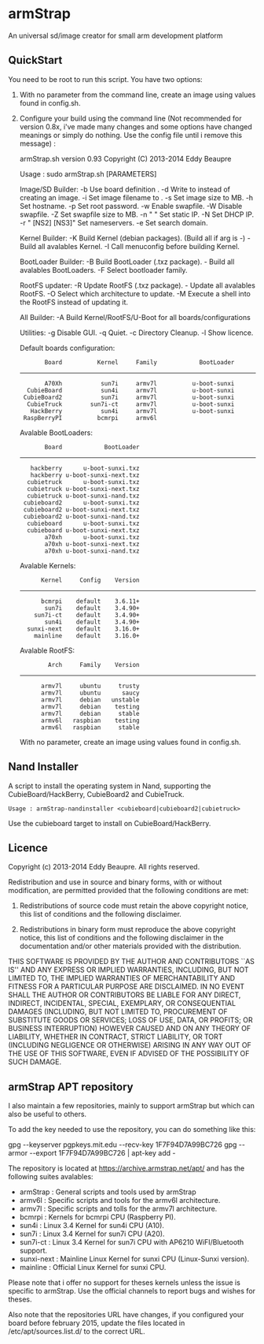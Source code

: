 armStrap
========

An universal sd/image creator for small arm development platform

QuickStart
----------

You need to be root to run this script. You have two options:

1) With no parameter from the command line, create an image using values found in config.sh.

2) Configure your build using the command line (Not recommended for version 0.8x, i've made
   many changes and some options have changed meanings or simply do nothing. Use the config
   file until i remove this message) :

    armStrap.sh version 0.93
    Copyright (C) 2013-2014 Eddy Beaupre
    
    Usage : sudo armStrap.sh [PARAMETERS]
    
    Image/SD Builder:
      -b <BOARD>              Use board definition <BOARD>.
      -d <DEVICE>             Write to <DEVICE> instead of creating an image.
      -i <FILE>               Set image filename to <FILE>.
      -s <SIZE>               Set image size to <SIZE>MB.
      -h <HOSTNAME>           Set hostname.
      -p <PASSWORD>           Set root password.
      -w <SIZE>               Enable swapfile.
      -W                      Disable swapfile.
      -Z <SIZE>               Set swapfile size to <SIZE>MB.
      -n "<IP> <MASK> <GW>"   Set static IP.
      -N                      Set DHCP IP.
      -r "<NS1> [NS2] [NS3]"  Set nameservers.
      -e <DOMAIN>             Set search domain.
    
    Kernel Builder:
      -K <ARCH>               Build Kernel (debian packages). (Build all if arg is -)
         -                    Build all avalables Kernel.
      -I                      Call menuconfig before building Kernel.
    
    BootLoader Builder:
      -B <BOOTLOADER>         Build BootLoader (.txz package).
         -                    Build all avalables BootLoaders.
      -F <FAMILY>             Select bootloader family.
    
    RootFS updater:
      -R <VERSION>            Update RootFS (.txz package).
         -                    Update all avalables RootFS.
      -O <ARCH>               Select which architecture to update.
      -M                      Execute a shell into the RootFS instead of updating it.
    
    All Builder:
      -A                      Build Kernel/RootFS/U-Boot for all boards/configurations
    
    Utilities:
      -g                      Disable GUI.
      -q                      Quiet.
      -c                      Directory Cleanup.
      -l                      Show licence.
    
    Default boards configuration:
    
              Board          Kernel     Family            BootLoader
    --------------- --------------- ---------- ---------------------
              A70Xh           sun7i     armv7l          u-boot-sunxi
         CubieBoard           sun4i     armv7l          u-boot-sunxi
        CubieBoard2           sun7i     armv7l          u-boot-sunxi
         CubieTruck        sun7i-ct     armv7l          u-boot-sunxi
          HackBerry           sun4i     armv7l          u-boot-sunxi
        RaspBerryPI          bcmrpi     armv6l                      
    
    Avalable BootLoaders:
    
              Board            BootLoader
    --------------- ---------------------
          hackberry      u-boot-sunxi.txz
          hackberry u-boot-sunxi-next.txz
         cubietruck      u-boot-sunxi.txz
         cubietruck u-boot-sunxi-next.txz
         cubietruck u-boot-sunxi-nand.txz
        cubieboard2      u-boot-sunxi.txz
        cubieboard2 u-boot-sunxi-next.txz
        cubieboard2 u-boot-sunxi-nand.txz
         cubieboard      u-boot-sunxi.txz
         cubieboard u-boot-sunxi-next.txz
              a70xh      u-boot-sunxi.txz
              a70xh u-boot-sunxi-next.txz
              a70xh u-boot-sunxi-nand.txz
    
    Avalable Kernels:
    
             Kernel     Config    Version
    --------------- ---------- ----------
             bcmrpi    default    3.6.11+
              sun7i    default    3.4.90+
           sun7i-ct    default    3.4.90+
              sun4i    default    3.4.90+
         sunxi-next    default    3.16.0+
           mainline    default    3.16.0+
    
    Avalable RootFS:
    
               Arch     Family    Version
    --------------- ---------- ----------
             armv7l     ubuntu     trusty
             armv7l     ubuntu      saucy
             armv7l     debian   unstable
             armv7l     debian    testing
             armv7l     debian     stable
             armv6l   raspbian    testing
             armv6l   raspbian     stable
    
    With no parameter, create an image using values found in config.sh.

Nand Installer
--------------

A script to install the operating system in Nand, supporting the CubieBoard/HackBerry, CubieBoard2 and CubieTruck.

    Usage : armStrap-nandinstaller <cubieboard|cubieboard2|cubietruck>

Use the cubieboard target to install on CubieBoard/HackBerry.

Licence
-------
Copyright (c) 2013-2014 Eddy Beaupre. All rights reserved.

Redistribution and use in source and binary forms, with or without modification, are permitted provided that the following conditions are met:

1. Redistributions of source code must retain the above copyright notice, this list of conditions and the following disclaimer.

2. Redistributions in binary form must reproduce the above copyright notice, this list of conditions and the following disclaimer in the documentation and/or other materials provided with the distribution.

THIS SOFTWARE IS PROVIDED BY THE AUTHOR AND CONTRIBUTORS ``AS IS'' AND ANY EXPRESS OR IMPLIED WARRANTIES, INCLUDING, BUT NOT LIMITED TO, THE IMPLIED WARRANTIES OF MERCHANTABILITY AND FITNESS FOR A PARTICULAR PURPOSE ARE DISCLAIMED.  IN NO EVENT SHALL THE AUTHOR OR CONTRIBUTORS BE LIABLE FOR ANY DIRECT, INDIRECT, INCIDENTAL, SPECIAL, EXEMPLARY, OR CONSEQUENTIAL DAMAGES (INCLUDING, BUT NOT LIMITED TO, PROCUREMENT OF SUBSTITUTE GOODS OR SERVICES; LOSS OF USE, DATA, OR PROFITS; OR BUSINESS INTERRUPTION) HOWEVER CAUSED AND ON ANY THEORY OF LIABILITY, WHETHER IN CONTRACT, STRICT LIABILITY, OR TORT (INCLUDING NEGLIGENCE OR OTHERWISE) ARISING IN ANY WAY OUT OF THE USE OF THIS SOFTWARE, EVEN IF ADVISED OF THE POSSIBILITY OF SUCH DAMAGE.

armStrap APT repository
-----------------------
I also maintain a few repositories, mainly to support armStrap but which can also be useful to others.

To add the key needed to use the repository, you can do something like this:

  gpg --keyserver pgpkeys.mit.edu --recv-key 1F7F94D7A99BC726
  gpg --armor --export 1F7F94D7A99BC726 | apt-key add -

The repository is located at https://archive.armstrap.net/apt/ and has the following suites avalables:

* armStrap : General scripts and tools used by armStrap
* armv6l : Specific scripts and tools for the armv6l architecture.
* armv7l : Specific scripts and tolls for the armv7l architecture.
* bcmrpi : Kernels for bcmrpi CPU (Raspberry PI).
* sun4i : Linux 3.4 Kernel for sun4i CPU (A10).
* sun7i : Linux 3.4 Kernel for sun7i CPU (A20).
* sun7i-ct : Linux 3.4 Kernel for sun7i CPU with AP6210 WiFI/Bluetooth support.
* sunxi-next : Mainline Linux Kernel for sunxi CPU (Linux-Sunxi version).
* mainline : Official Linux Kernel for sunxi CPU.

Please note that i offer no support for theses kernels unless the issue is specific to armStrap. Use the official channels to report bugs and wishes for theses.

Also note that the repositories URL have changes, if you configured your board before february 2015, update the files located in /etc/apt/sources.list.d/ to the correct URL.
